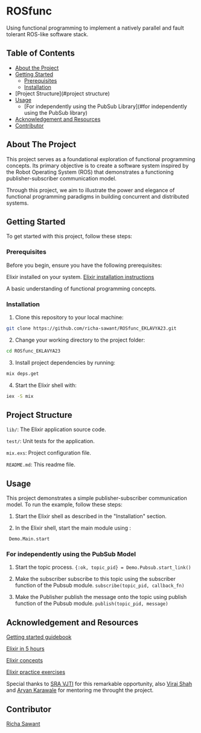 # ROSfunc

Using functional programming to implement a natively parallel and fault tolerant ROS-like software stack.
## Table of Contents  
- [About the Project](#about-the-project)  
- [Getting Started](#getting-started)  
    - [Prerequisites](#prerequisites)   
    - [Installation](#installation)  
- [Project Structure](#project structure)   
- [Usage](#usage)  
    -  [For independently using the PubSub Library](#for independently using the PubSub library)  
- [Acknowledgement and Resources](#acknowledgement-and-resources)  
- [Contributor ](#contributor )  
##  About The Project
This project serves as a foundational exploration of functional programming concepts. Its primary objective is to create a software system inspired by the Robot Operating System (ROS) that demonstrates a functioning publisher-subscriber communication model.

Through this project, we aim to illustrate the power and elegance of functional programming paradigms in building concurrent and distributed systems.

##  Getting Started
To get started with this project, follow these steps: 

### Prerequisites
Before you begin, ensure you have the following prerequisites:

Elixir installed on your system.
[Elixir installation instructions]( https://elixir-lang.org/install.html)

A basic understanding of functional programming concepts.

### Installation
1. Clone this repository to your local machine:
``` bash 
git clone https://github.com/richa-sawant/ROSfunc_EKLAVYA23.git
```
2. Change your working directory to the project folder:
``` bash 
cd ROSfunc_EKLAVYA23
```
3. Install project dependencies by running:
``` bash 
mix deps.get
```
4. Start the Elixir shell with:
``` bash 
iex -S mix
```
## Project Structure

`lib/`: The Elixir application source code.

`test/`: Unit tests for the application.

`mix.exs`: Project configuration file.

`README.md`: This readme file.
## Usage

This project demonstrates a simple publisher-subscriber communication model. To run the example, follow these steps:

1. Start the Elixir shell as described in the "Installation" section. 

2. In the Elixir shell, start the main module using :

` Demo.Main.start`

### For independently using the PubSub Model
1. Start the topic process.
`{:ok, topic_pid} = Demo.Pubsub.start_link()`

2. Make the subscriber subscribe to this topic using the subscriber function of the Pubsub module.
`subscribe(topic_pid, callback_fn)`
 
3. Make the Publisher publish the message onto the topic using publish function of the Pubsub module.
`publish(topic_pid, message)`
##  Acknowledgement and Resources

[Getting started guidebook](https://elixirschool.com/en/lessons/basics/basics)

[Elixir in 5 hours](https://www.youtube.com/watch?v=IiIgm_yaoOA)

[Elixir concepts](https://hexdocs.pm/elixir/1.12/Kernel.html)

[Elixir practice exercises](https://exercism.org/tracks/elixir)

Special thanks to [SRA VJTI](https://sravjti.in/) for this remarkable opportunity, also  [Viraj Shah](https://github.com/virajbshah) and [Aryan Karawale]() for mentoring me throught the project.


## Contributor 
[Richa Sawant](https://github.com/richa-sawant)
